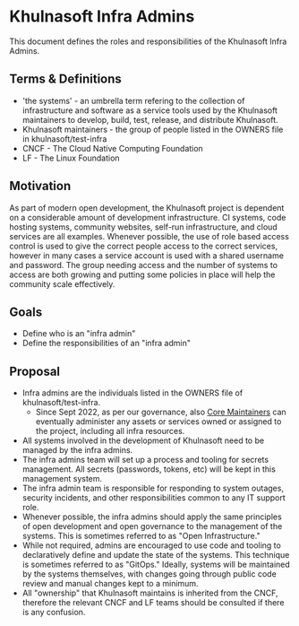 # Khulnasoft Infra Admins

This document defines the roles and responsibilities of the Khulnasoft Infra Admins.

## Terms & Definitions

- 'the systems' - an umbrella term refering to the collection of infrastructure and software as a service tools used by the Khulnasoft maintainers to develop, build, test, release, and distribute Khulnasoft.
- Khulnasoft maintainers - the group of people listed in the OWNERS file in khulnasoft/test-infra
- CNCF - The Cloud Native Computing Foundation
- LF - The Linux Foundation

## Motivation

As part of modern open development, the Khulnasoft project is dependent on a considerable amount of development infrastructure. CI systems, code hosting systems, community websites, self-run infrastructure, and cloud services are all examples. Whenever possible, the use of role based access control is used to give the correct people access to the correct services, however in many cases a service account is used with a shared username and password. The group needing access and the number of systems to access are both growing and putting some policies in place will help the community scale effectively.

## Goals

- Define who is an "infra admin"
- Define the responsibilities of an "infra admin"

## Proposal

- Infra admins are the individuals listed in the OWNERS file of khulnasoft/test-infra.
  - Since Sept 2022, as per our governance, also [Core Maintainers](https://github.com/khulnasoft/evolution/blob/main/GOVERNANCE.md#core-maintainers) can eventually administer any assets or services owned or assigned to the project, including all infra resources.
- All systems involved in the development of Khulnasoft need to be managed by the infra admins.
- The infra admins team will set up a process and tooling for secrets management. All secrets (passwords, tokens, etc) will be kept in this management system.
- The infra admin team is responsible for responding to system outages, security incidents, and other responsibilities common to any IT support role.
- Whenever possible, the infra admins should apply the same principles of open development and open governance to the management of the systems. This is sometimes referred to as "Open Infrastructure."
- While not required, admins are encouraged to use code and tooling to declaratively define and update the state of the systems. This technique is sometimes referred to as "GitOps." Ideally, systems will be maintained by the systems themselves, with changes going through public code review and manual changes kept to a minimum.
- All "ownership" that Khulnasoft maintains is inherited from the CNCF, therefore the relevant CNCF and LF teams should be consulted if there is any confusion.
